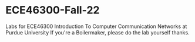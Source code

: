 # ECE46300-Fall-22
Labs for ECE46300 Introduction To Computer Communication Networks at Purdue University
If you're a Boilermaker, please do the lab yourself thanks.
